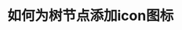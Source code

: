 <!--
 * @Description: 
 * @Author: (于智勇)zhiyong.yu@ytever.com
 * @Date: 2025-01-16 21:18:21
 * @LastEditors: (于智勇)zhiyong.yu@ytever.com
 * @LastEditTime: 2025-01-16 21:18:29
-->
# 如何为树节点添加icon图标